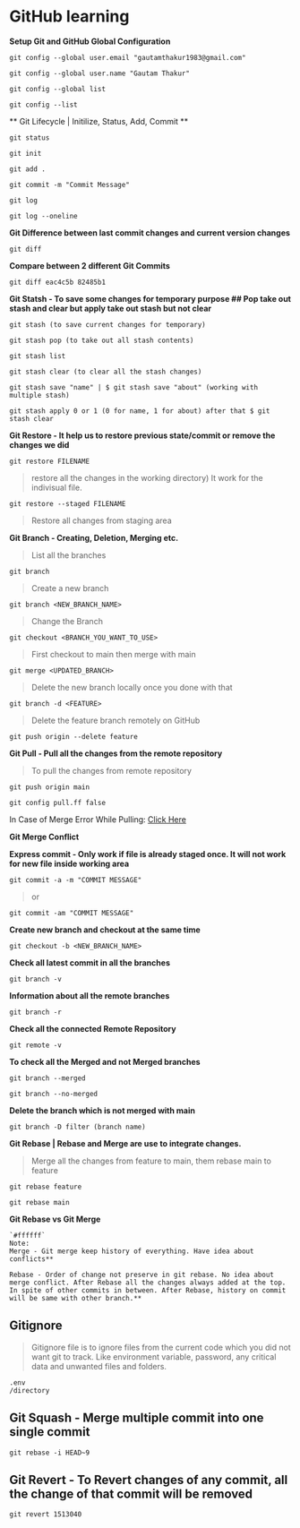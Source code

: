 # GitHub learning

**Setup Git and GitHub Global Configuration**
```
git config --global user.email "gautamthakur1983@gmail.com"
```
```
git config --global user.name "Gautam Thakur"
```
```
git config --global list
```
```
git config --list
```

**  Git Lifecycle | Initilize, Status, Add, Commit ** 
```
git status
```
```
git init
```
```
git add .
```
```
git commit -m "Commit Message"
```
```
git log
```
```
git log --oneline
```

**Git Difference between last commit changes and current version changes** 
```
git diff
```

**Compare between 2 different Git Commits** 
```
git diff eac4c5b 82485b1
```

**Git Statsh - To save some changes for temporary purpose ## Pop take out stash and clear but apply take out stash but not clear** 
```
git stash (to save current changes for temporary)
```
```
git stash pop (to take out all stash contents)
```
```
git stash list
```
```
git stash clear (to clear all the stash changes)
```
```
git stash save "name" | $ git stash save "about" (working with multiple stash)
```
```
git stash apply 0 or 1 (0 for name, 1 for about) after that $ git stash clear
```

**Git Restore - It help us to restore previous state/commit or remove the changes we did** 
```
git restore FILENAME
```
>restore all the changes in the working directory) It work for the indivisual file.

```
git restore --staged FILENAME
```
>Restore all changes from staging area

**Git Branch - Creating, Deletion, Merging etc.** 
>List all the branches
```
git branch
```
>Create a new branch
```
git branch <NEW_BRANCH_NAME>
```
>Change the Branch
```
git checkout <BRANCH_YOU_WANT_TO_USE>
```
>First checkout to main then merge with main
```
git merge <UPDATED_BRANCH>
```
>Delete the new branch locally once you done with that
```
git branch -d <FEATURE> 
```
>Delete the feature branch remotely on GitHub
```
git push origin --delete feature 
```

**Git Pull - Pull all the changes from the remote repository** 
> To pull the changes from remote repository
```
git push origin main
```
```
git config pull.ff false
``` 
In Case of Merge Error While Pulling: [Click Here](https://stackoverflow.com/questions/62653114/how-can-i-deal-with-this-git-warning-pulling-without-specifying-how-to-reconci)

**Git Merge Conflict** 


**Express commit - Only work if file is already staged once. It will not work for new file inside working area**
```
git commit -a -m "COMMIT MESSAGE"
```
>or
``` 
git commit -am "COMMIT MESSAGE"
```

**Create new branch and checkout at the same time** 
```
git checkout -b <NEW_BRANCH_NAME>
```

**Check all latest commit in all the branches** 
```
git branch -v
```

**Information about all the remote branches** 
```
git branch -r
```

**Check all the connected Remote Repository** 
```
git remote -v
```

**To check all the Merged and not Merged branches** 
```
git branch --merged
```
```
git branch --no-merged
```

**Delete the branch which is not merged with main** 
```
git branch -D filter (branch name)
```

**Git Rebase | Rebase and Merge are use to integrate changes.** 

>Merge all the changes from feature to main, them rebase main to feature
```
git rebase feature 
```
```
git rebase main
```

**Git Rebase vs Git Merge** 
```
`#ffffff`
Note:
Merge - Git merge keep history of everything. Have idea about conflicts**

Rebase - Order of change not preserve in git rebase. No idea about merge conflict. After Rebase all the changes always added at the top. In spite of other commits in between. After Rebase, history on commit will be same with other branch.**
```


## Gitignore
>Gitignore file is to ignore files from the current code which you did not want git to track. Like environment variable, password, any critical data and unwanted files and folders.
```
.env
/directory
```

## Git Squash - Merge multiple commit into one single commit
```
git rebase -i HEAD~9
```

## Git Revert - To Revert changes of any commit, all the change of that commit will be removed
```
git revert 1513040
```
